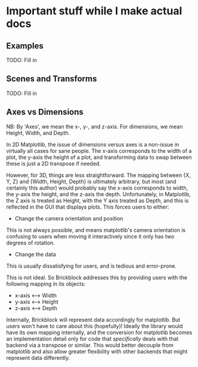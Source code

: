 # Important stuff while I make actual docs

## Examples

TODO: Fill in

## Scenes and Transforms

TODO: Fill in

## Axes vs Dimensions

NB: By 'Axes', we mean the x-, y-, and z-axis. For dimensions, we mean Height, Width, and Depth.

In 2D Matplotlib, the issue of dimensions versus axes is a non-issue in virtually all cases for sane people. The x-axis corresponds to the width of a plot, the y-axis the height of a plot, and transforming data to swap between these is just a 2D transpose if needed.

However, for 3D, things are less straightforward. The mapping between {X, Y, Z} and {Width, Height, Depth} is ultimately arbitrary, but most (and certainly this author) would probably say the x-axis corresponds to width, the y-axis the height, and the z-axis the depth. Unfortunately, in Matplotlib, the Z axis is treated as Height, with the Y axis treated as Depth, and this is reflected in the GUI that displays plots. This forces users to either:

* Change the camera orientation and position

This is not always possible, and means matplotlib's camera orientation is confusing to users when moving it interactively since it only has two degrees of rotation.

* Change the data

This is usually dissatisfying for users, and is tedious and error-prone.

This is not ideal. So Brickblock addresses this by providing users with the following mapping in its objects:

* x-axis <--> Width
* y-axis <--> Height
* z-axis <--> Depth

Internally, Brickblock will represent data accordingly for matplotlib. But users won't have to care about this (hopefully)! Ideally the library would have its own mapping internally, and the conversion for matplotlib becomes an implementation detail only for code that *specifically* deals with that backend via a transpose or similar. This would better decouple from matplotlib and also allow greater flexibility with other backends that might represent data differently.